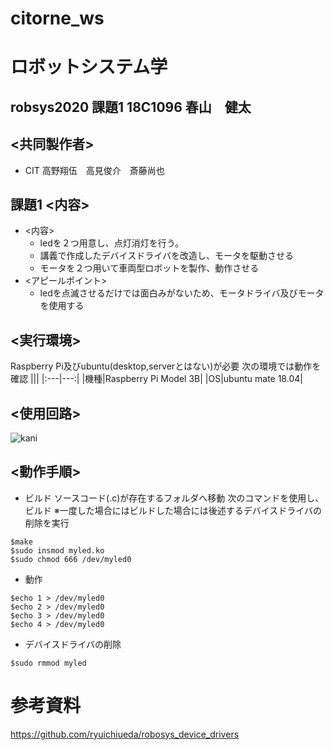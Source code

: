 # citorne_ws
# ロボットシステム学
## robsys2020 課題1 18C1096 春山　健太
## <共同製作者>
- CIT 高野翔伍　高見俊介　斎藤尚也
## 課題1 <内容>
- <内容>
  - ledを２つ用意し、点灯消灯を行う。
  - 講義で作成したデバイスドライバを改造し、モータを駆動させる
  - モータを２つ用いて車両型ロボットを製作、動作させる
- <アピールポイント>
  - ledを点滅させるだけでは面白みがないため、モータドライバ及びモータを使用する
## <実行環境>
Raspberry Pi及びubuntu(desktop,serverとはない)が必要
次の環境では動作を確認
|||
|:---|---:|
|機種|Raspberry Pi Model 3B|
|OS|ubuntu mate 18.04|

## <使用回路>
![kani](images.githubusercontent.com/68257043/101170547-fa1fc800-3681-11eb-91da-447185cb1126.png)
## <動作手順>
- ビルド
ソースコード(.c)が存在するフォルダへ移動
次のコマンドを使用し、ビルド
※一度した場合にはビルドした場合には後述するデバイスドライバの削除を実行
```bash:build
$make 
$sudo insmod myled.ko
$sudo chmod 666 /dev/myled0
```
- 動作
```bash:move
$echo 1 > /dev/myled0
$echo 2 > /dev/myled0
$echo 3 > /dev/myled0
$echo 4 > /dev/myled0
```
- デバイスドライバの削除
```bash:delate device driver
$sudo rmmod myled
```
# 参考資料
https://github.com/ryuichiueda/robosys_device_drivers
